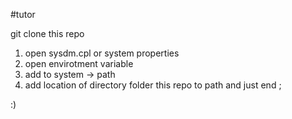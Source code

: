 #tutor

git clone this repo

1. open sysdm.cpl or system properties
2. open envirotment variable
3. add to system -> path
4. add location of directory folder this repo to path and just end ;

:)
